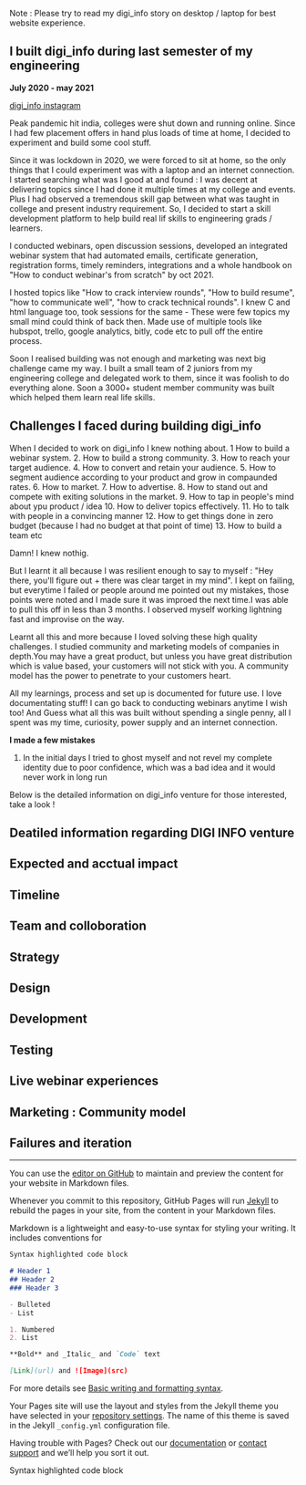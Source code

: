Note : Please try to read my digi_info story on desktop / laptop for best website experience.


## I built digi_info during last semester of my engineering  
**July 2020 - may 2021**

[digi_info instagram](https://www.instagram.com/digi__info/)

Peak pandemic hit india, colleges were shut down and running online. Since I had few placement offers in hand plus loads of time at home, I decided to experiment and build some cool stuff.
  
  Since it was lockdown in 2020, we were forced to sit at home, so the only things that I could experiment was with a laptop and an internet connection. I started searching what was I good at and found : I was decent at delivering topics since I had done it multiple times at my college and events. Plus I had observed a tremendous skill gap between what was taught in college and present industry requirement. So, I decided to start a skill development platform to help build real lif skills to engineering grads / learners. 
  
  I conducted webinars, open discussion sessions, developed an integrated webinar system that had automated emails, certificate generation, registration forms, timely reminders, integrations and a whole handbook on "How to conduct webinar's from scratch" by oct 2021.
  
  I hosted topics like "How to crack interview rounds", "How to build resume", "how to communicate well", "how to crack technical rounds". I knew C and html language too, took sessions for the same - These were few topics my small mind could think of back then. Made use of multiple tools like hubspot, trello, google analytics, bitly, code etc to pull off the entire process.
   
   Soon I realised building was not enough and marketing was next big challenge came my way. I built a small team of 2 juniors from my engineering college and delegated work to them, since it was foolish to do everything alone. Soon a 3000+ student member community was built which helped them learn real life skills.
  
  
 ## Challenges I faced during building digi_info 
 When I decided to work on digi_info I knew nothing about.
  1   How to build a webinar system.
  2.  How to build a strong community.
  3.  How to reach your target audience.
  4.  How to convert and retain your audience.
  5.  How to segment audience according to your product and grow in compaunded rates.
  6.  How to market.
  7.  How to advertise.
  8.  How to stand out and compete with exiting solutions in the market.
  9.  How to tap in people's mind about ypu product / idea
  10. How to deliver topics effectively.
  11. Ho to talk with people in a convincing manner
  12. How to get things done in zero budget (because I had no budget at that point of time)
  13. How to build a team etc 

Damn! I knew nothig. 
   
   But I learnt it all because I was resilient enough to say to myself : "Hey there, you'll figure out + there was clear target in my mind". I kept on failing, but everytime I failed or people around me pointed out my mistakes, those points were noted and I made sure it was improed the next time.I was able to pull this off in less than 3 months. I observed myself working lightning fast and improvise on the way. 

Learnt all this and more because I loved solving these high quality challenges. I studied community and marketing models of companies in depth.You may have a great product, but unless you have great distribution which is value based, your customers will not stick with you. A community model has the power to penetrate to your customers heart.

All my learnings, process and set up is documented for future use. I love documentating stuff! I can go back to conducting webinars anytime I wish too! And Guess what all this was built without spending a single penny, all I spent was my time, curiosity, power supply and an internet connection.

 **I made a few mistakes**
  1. In the initial days I tried to ghost myself and not revel my complete identity due to poor confidence, which was a bad idea and it would never work in long run

Below is the detailed information on digi_info venture for those interested, take a look !

## Deatiled information regarding DIGI INFO venture 

## Expected and acctual impact

## Timeline 

## Team and colloboration 

## Strategy

## Design

## Development 

## Testing

## Live webinar experiences

## Marketing : Community model

## Failures and iteration









**************************************************************************************************************************************************************************




You can use the [editor on GitHub](https://github.com/Rutuja-Kelkar/digi_info/edit/gh-pages/index.md) to maintain and preview the content for your website in Markdown files.

Whenever you commit to this repository, GitHub Pages will run [Jekyll](https://jekyllrb.com/) to rebuild the pages in your site, from the content in your Markdown files.



Markdown is a lightweight and easy-to-use syntax for styling your writing. It includes conventions for

```markdown
Syntax highlighted code block

# Header 1
## Header 2 
### Header 3

- Bulleted
- List

1. Numbered
2. List

**Bold** and _Italic_ and `Code` text

[Link](url) and ![Image](src)
```

For more details see [Basic writing and formatting syntax](https://docs.github.com/en/github/writing-on-github/getting-started-with-writing-and-formatting-on-github/basic-writing-and-formatting-syntax).



Your Pages site will use the layout and styles from the Jekyll theme you have selected in your [repository settings](https://github.com/Rutuja-Kelkar/digi_info/settings/pages). The name of this theme is saved in the Jekyll `_config.yml` configuration file.



Having trouble with Pages? Check out our [documentation](https://docs.github.com/categories/github-pages-basics/) or [contact support](https://support.github.com/contact) and we’ll help you sort it out.

Syntax highlighted code block
